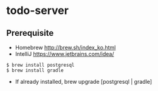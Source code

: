# todo-server

## Prerequisite
- Homebrew http://brew.sh/index_ko.html
- IntelliJ https://www.jetbrains.com/idea/
```
$ brew install postgresql
$ brew install gradle
```
- If already installed, brew upgrade [postgresql | gradle]
